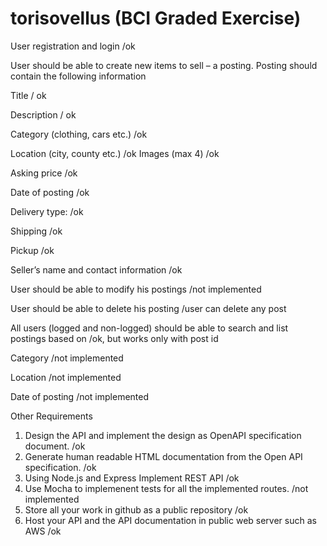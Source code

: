  # torisovellus (BCI Graded Exercise)

User registration and login /ok

User should be able to create new items to sell – a posting. Posting should contain the following information

Title / ok

Description / ok

Category (clothing, cars etc.) /ok

Location (city, county etc.) /ok
Images (max 4) /ok

Asking price /ok

Date of posting /ok

Delivery type: /ok

  Shipping /ok
  
  Pickup /ok
  
Seller’s name and contact information /ok

User should be able to modify his postings /not implemented

User should be able to delete his posting /user can delete any post

All users (logged and non-logged) should be able to search and list postings based on /ok, but works only with post id

  Category /not implemented
  
  Location /not implemented
  
  Date of posting /not implemented
  

Other Requirements

1. Design the API and implement the design as OpenAPI specification document. /ok
2. Generate human readable HTML documentation from the Open API specification. /ok
3. Using Node.js and Express Implement REST API /ok
4. Use Mocha to implemenent tests for all the implemented routes. /not implemented
5. Store all your work in github as a public repository /ok
6. Host your API and the API documentation in public web server such as AWS /ok
